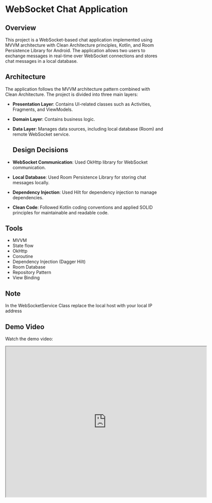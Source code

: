# WebSocket Chat Application
## Overview

This project is a WebSocket-based chat application implemented using MVVM architecture with Clean Architecture principles, Kotlin, and Room Persistence Library for Android. The application allows two users to exchange messages in real-time over WebSocket connections and stores chat messages in a local database.

## Architecture

The application follows the MVVM architecture pattern combined with Clean Architecture. The project is divided into three main layers:

- **Presentation Layer**: Contains UI-related classes such as Activities, Fragments, and ViewModels.
- **Domain Layer**: Contains business logic.
- **Data Layer**: Manages data sources, including local database (Room) and remote WebSocket service.

  ## Design Decisions

- **WebSocket Communication**: Used OkHttp library for WebSocket communication.
- **Local Database**: Used Room Persistence Library for storing chat messages locally.
- **Dependency Injection**: Used Hilt for dependency injection to manage dependencies.
- **Clean Code**: Followed Kotlin coding conventions and applied SOLID principles for maintainable and readable code.
####
## Tools

- MVVM
- State flow
- OkHttp
- Coroutine
- Dependency Injection (Dagger Hilt)
- Room Database
- Repository Pattern
- View Binding
 ####
## Note
In the WebSocketService Class replace the local host with your local IP address
####
## Demo Video

Watch the demo video:

<iframe src="https://drive.google.com/file/d/1TDH7oEgp8r8Cl-DZViJn8NlsYcZFdY4q/view?usp=sharing" width="640" height="480"></iframe>
